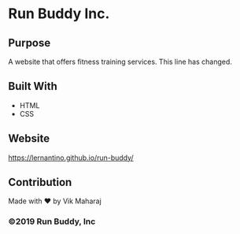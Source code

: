 # Run Buddy Inc.

## Purpose
A website that offers fitness training services. This line has changed.

## Built With
* HTML
* CSS

## Website
https://lernantino.github.io/run-buddy/

## Contribution
Made with ❤️ by Vik Maharaj

### ©️2019 Run Buddy, Inc 
